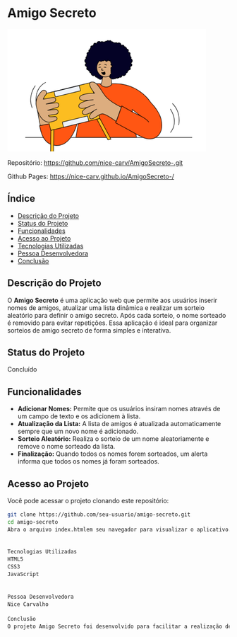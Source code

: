 # Amigo Secreto

![Imagem de Capa](assets/amigo-secreto.png)

Repositório: https://github.com/nice-carv/AmigoSecreto-.git

Github Pages: https://nice-carv.github.io/AmigoSecreto-/
 
## Índice 
- [Descrição do Projeto](#descrição-do-projeto)
- [Status do Projeto](#status-do-projeto)
- [Funcionalidades](#funcionalidades)
- [Acesso ao Projeto](#acesso-ao-projeto)
- [Tecnologias Utilizadas](#tecnologias-utilizadas)
- [Pessoa Desenvolvedora](#pessoa-desenvolvedora)
- [Conclusão](#conclusão)

## Descrição do Projeto
O **Amigo Secreto** é uma aplicação web que permite aos usuários inserir nomes de amigos, atualizar uma lista dinâmica e realizar um sorteio aleatório para definir o amigo secreto. Após cada sorteio, o nome sorteado é removido para evitar repetições. Essa aplicação é ideal para organizar sorteios de amigo secreto de forma simples e interativa.

## Status do Projeto
Concluído

## Funcionalidades
- **Adicionar Nomes:** Permite que os usuários insiram nomes através de um campo de texto e os adicionem à lista.
- **Atualização da Lista:** A lista de amigos é atualizada automaticamente sempre que um novo nome é adicionado.
- **Sorteio Aleatório:** Realiza o sorteio de um nome aleatoriamente e remove o nome sorteado da lista.
- **Finalização:** Quando todos os nomes forem sorteados, um alerta informa que todos os nomes já foram sorteados.

## Acesso ao Projeto
Você pode acessar o projeto clonando este repositório:
```bash
git clone https://github.com/seu-usuario/amigo-secreto.git
cd amigo-secreto
Abra o arquivo index.htmlem seu navegador para visualizar o aplicativo.


Tecnologias Utilizadas
HTML5
CSS3
JavaScript


Pessoa Desenvolvedora
Nice Carvalho

Conclusão
O projeto Amigo Secreto foi desenvolvido para facilitar a realização de sorteios de amigo secreto, oferecendo uma interface intuitiva e funcionalidades essenciais. O arquivo.js tem comentários para facilitar sua compreensão e lógica aplicada. O sistema sorteia nomes de forma aleatória, removendo os nomes sorteados para evitar repetições, e informa quando todos os nomes já foram sorteados. Sinta-se à vontade para contribuir, sugerindo melhorias ou expandindo funcionalidades.
